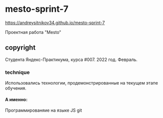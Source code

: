 # mesto-sprint-7

https://andreysitnikov34.github.io/mesto-sprint-7

Проектная работа "Mesto"

## copyright

Студента Яндекс-Практикума, курса #007. 2022 год. Февраль.

### technique

Использовались технологии, продемонстрированные на текущем этапе обучения.

#### А именно:

Программированяие на языке JS
git
